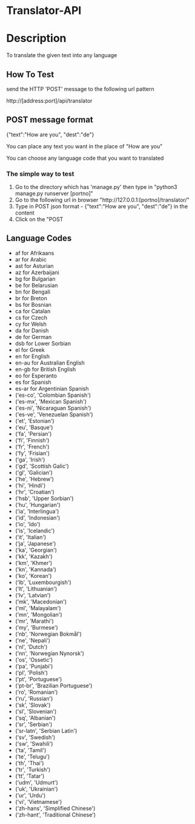 # Translator-API

<h1>Description</h1>
<p>To translate the given text into any language</p>

<h2>How To Test</h2>
<p>send the HTTP 'POST' message to the following url pattern </p>
<p>http://[address:port]/api/translator</p>

<h2>POST message format</h2>
<p>{"text":"How are you", "dest":"de"}</p>
<p>You can place any text you want in the place of "How are you"</p>
<p>You can choose any language code that you want to translated</p>

<h3>The simple way to test</h3>
<ol>
  <li>Go to the directory which has 'manage.py' then type in "python3 manage.py runserver [portno]"</li>
  <li>Go to the following url in browser "http://127.0.0.1:[portno]/translator/"</li>
  <li>Type in POST json format - {"text":"How are you", "dest":"de"} in the content</li>
  <li>Click on the "POST</li>
</ol>

<h2>Language Codes</h2>
<ul>
  <li>af for Afrikaans</li>
  <li>ar for Arabic</li>
  <li>ast for Asturian</li>
  <li>az for Azerbaijani</li>
  <li>bg for Bulgarian</li>
  <li>be for Belarusian</li>
  <li>bn for Bengali</li>
  <li>br for Breton</li>
  <li>bs for Bosnian</li>
  <li>ca for Catalan</li>
  <li>cs for Czech</li>
  <li>cy for Welsh</li>
  <li>da for Danish</li>
  <li>de for German</li>
  <li>dsb for Lower Sorbian</li>
  <li>el for Greek</li>
  <li>en for English</li>
  <li>en-au for Australian English</li>
  <li>en-gb for British English</li>
  <li>eo for Esperanto</li>
  <li>es for Spanish</li>
  <li>es-ar for Argentinian Spanish</li>
 <li>('es-co', 'Colombian Spanish')</li>
 <li>('es-mx', 'Mexican Spanish')</li>
 <li>('es-ni', 'Nicaraguan Spanish')</li>
 <li>('es-ve', 'Venezuelan Spanish')</li>
 <li>('et', 'Estonian')</li>
 <li>('eu', 'Basque')</li>
 <li>('fa', 'Persian')</li>
 <li>('fi', 'Finnish')</li>
 <li>('fr', 'French')</li>
 <li>('fy', 'Frisian')</li>
 <li>('ga', 'Irish')</li>
 <li>('gd', 'Scottish Galic')</li>
 <li>('gl', 'Galician')</li>
 <li>('he', 'Hebrew')</li>
 <li>('hi', 'Hindi')</li>
 <li>('hr', 'Croatian')</li>
 <li>('hsb', 'Upper Sorbian')</li>
 <li>('hu', 'Hungarian')</li>
 <li>('ia', 'Interlingua')</li>
 <li>('id', 'Indonesian')</li>
 <li>('io', 'Ido')</li>
 <li>('is', 'Icelandic')</li>
 <li>('it', 'Italian')</li>
 <li>('ja', 'Japanese')</li>
 <li>('ka', 'Georgian')</li>
 <li>('kk', 'Kazakh')</li>
 <li>('km', 'Khmer')</li>
 <li>('kn', 'Kannada')</li>
 <li>('ko', 'Korean')</li>
 <li>('lb', 'Luxembourgish')</li>
 <li>('lt', 'Lithuanian')</li>
 <li>('lv', 'Latvian')</li>
 <li>('mk', 'Macedonian')</li>
 <li>('ml', 'Malayalam')</li>
 <li>('mn', 'Mongolian')</li>
 <li>('mr', 'Marathi')</li>
 <li>('my', 'Burmese')</li>
 <li>('nb', 'Norwegian Bokmål')</li>
 <li>('ne', 'Nepali')</li>
 <li>('nl', 'Dutch')</li>
 <li>('nn', 'Norwegian Nynorsk')</li>
 <li>('os', 'Ossetic')</li>
 <li>('pa', 'Punjabi')</li>
 <li>('pl', 'Polish')</li>
 <li>('pt', 'Portuguese')</li>
 <li>('pt-br', 'Brazilian Portuguese')</li>
 <li>('ro', 'Romanian')</li>
 <li>('ru', 'Russian')</li>
 <li>('sk', 'Slovak')</li>
 <li>('sl', 'Slovenian')</li>
 <li>('sq', 'Albanian')</li>
 <li>('sr', 'Serbian')</li>
 <li>('sr-latn', 'Serbian Latin')</li>
 <li>('sv', 'Swedish')</li>
 <li>('sw', 'Swahili')</li>
 <li>('ta', 'Tamil')</li>
 <li>('te', 'Telugu')</li>
 <li>('th', 'Thai')</li>
 <li>('tr', 'Turkish')</li>
 <li>('tt', 'Tatar')</li>
 <li>('udm', 'Udmurt')</li>
 <li>('uk', 'Ukrainian')</li>
 <li>('ur', 'Urdu')</li>
 <li>('vi', 'Vietnamese')</li>
 <li>('zh-hans', 'Simplified Chinese')</li>
 <li>('zh-hant', 'Traditional Chinese')</li>

</ul>

